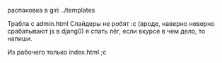 распаковка в
giri
../templates

Трабла с admin.html
Слайдеры не робят :c (вроде, наверно неверно срабатывают js в djang0)
я спать лёг, если вкурсе в чем дело, то напиши. 


Из рабочего только index.html ;c
